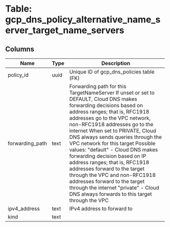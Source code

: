
# Table: gcp_dns_policy_alternative_name_server_target_name_servers

## Columns
| Name        | Type           | Description  |
| ------------- | ------------- | -----  |
|policy_id|uuid|Unique ID of gcp_dns_policies table (FK)|
|forwarding_path|text|Forwarding path for this TargetNameServer If unset or set to DEFAULT, Cloud DNS makes forwarding decisions based on address ranges; that is, RFC1918 addresses go to the VPC network, non-RFC1918 addresses go to the internet When set to PRIVATE, Cloud DNS always sends queries through the VPC network for this target  Possible values:   "default" - Cloud DNS makes forwarding decision based on IP address ranges; that is, RFC1918 addresses forward to the target through the VPC and non-RFC1918 addresses forward to the target through the internet   "private" - Cloud DNS always forwards to this target through the VPC|
|ipv4_address|text|IPv4 address to forward to|
|kind|text||
